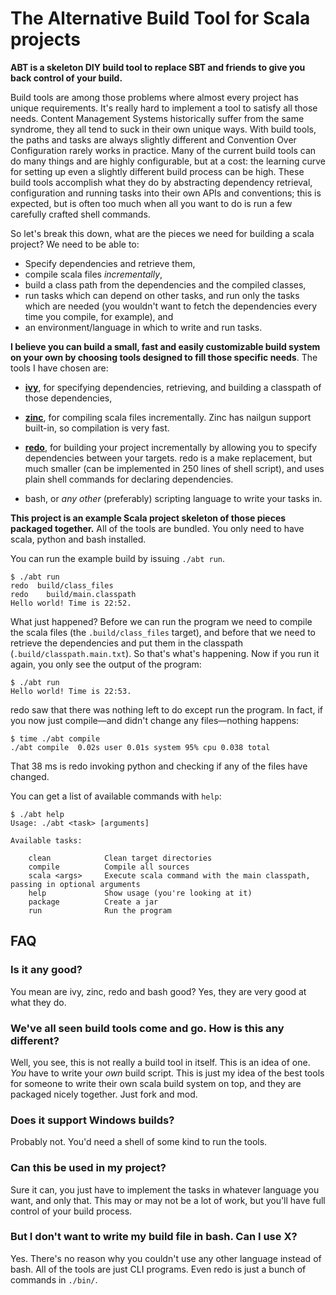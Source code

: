 The Alternative Build Tool for Scala projects
=============================================

**ABT is a skeleton DIY build tool to replace SBT and friends to give you back
control of your build.**

Build tools are among those problems where almost every project has unique
requirements. It's really hard to implement a tool to satisfy all those needs.
Content Management Systems historically suffer from the same syndrome, they all
tend to suck in their own unique ways. With build tools, the paths and tasks
are always slightly different and Convention Over Configuration rarely works
in practice. Many of the current build tools can do many things and are highly
configurable, but at a cost: the learning curve for setting up even a slightly
different build process can be high. These build tools accomplish what they do
by abstracting dependency retrieval, configuration and running tasks into their
own APIs and conventions; this is expected, but is often too much when all
you want to do is run a few carefully crafted shell commands.

So let's break this down, what are the pieces we need for building a scala
project? We need to be able to:

* Specify dependencies and retrieve them,
* compile scala files _incrementally_,
* build a class path from the dependencies and the compiled classes,
* run tasks which can depend on other tasks, and run only the tasks which are
  needed (you wouldn't want to fetch the dependencies every time you compile,
  for example), and
* an environment/language in which to write and run tasks.

**I believe you can build a small, fast and easily customizable build system
on your own by choosing tools designed to fill those specific needs**. The
tools I have chosen are:

* **[ivy][]**, for specifying dependencies, retrieving, and building a classpath
  of those dependencies,

* **[zinc][]**, for compiling scala files incrementally. Zinc has nailgun
  support built-in, so compilation is very fast.

* **[redo][]**, for building your project incrementally by allowing you to
  specify dependencies between your targets. redo is a make replacement, but
  much smaller (can be implemented in 250 lines of shell script), and uses
  plain shell commands for declaring dependencies.

* bash, or _any other_ (preferably) scripting language to write your tasks in.

[ivy]: http://ant.apache.org/ivy/
[zinc]: https://github.com/typesafehub/zinc
[redo]: https://github.com/apenwarr/redo

**This project is an example Scala project skeleton of those pieces packaged
together.** All of the tools are bundled. You only need to have scala, python
and bash installed.

You can run the example build by issuing `./abt run`.

    $ ./abt run
    redo  build/class_files
    redo    build/main.classpath
    Hello world! Time is 22:52.

What just happened? Before we can run the program we need to compile the scala
files (the `.build/class_files` target), and before that we need to retrieve the
dependencies and put them in the classpath (`.build/classpath.main.txt`). So
that's what's happening. Now if you run it again, you only see the output of
the program:

    $ ./abt run
    Hello world! Time is 22:53.

redo saw that there was nothing left to do except run the program. In
fact, if you now just compile—and didn't change any files—nothing happens:

    $ time ./abt compile
    ./abt compile  0.02s user 0.01s system 95% cpu 0.038 total

That 38 ms is redo invoking python and checking if any of the files have
changed.

You can get a list of available commands with `help`:
    
    $ ./abt help
    Usage: ./abt <task> [arguments]

    Available tasks:

        clean            Clean target directories
        compile          Compile all sources
        scala <args>     Execute scala command with the main classpath, passing in optional arguments
        help             Show usage (you're looking at it)
        package          Create a jar
        run              Run the program


## FAQ

### Is it any good?

You mean are ivy, zinc, redo and bash good? Yes, they are very good at what
they do.

### We've all seen build tools come and go. How is this any different?

Well, you see, this is not really a build tool in itself. This is an idea of
one. _You_ have to write your _own_ build script. This is just my idea of the
best tools for someone to write their own scala build system on top, and they
are packaged nicely together. Just fork and mod.

### Does it support Windows builds?

Probably not. You'd need a shell of some kind to run the tools.

### Can this be used in my project?

Sure it can, you just have to implement the tasks in whatever
language you want, and only that. This may or may not be a lot of work, but
you'll have full control of your build process.

### But I don't want to write my build file in bash. Can I use X?

Yes. There's no reason why you couldn't use any other language instead
of bash. All of the tools are just CLI programs. Even redo is just a bunch of
commands in `./bin/`.


